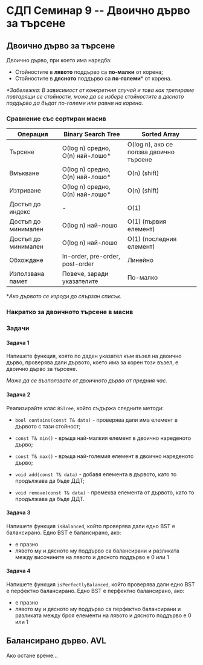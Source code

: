 # СДП Семинар 9 -- Двоично дърво за търсене

## Двоично дърво за търсене

Двоично дърво, при което има наредба:

- Стойностите в **лявото** поддърво са **по-малки** от корена;
- Стойностите в **дясното** поддърво са **по-големи*** от корена.

*\*Забележка: В зависимост от конкретния случай и това как третираме повтарящи се стойности, може да се избере стойностите в дясното поддърво да бъдат по-големи или равни на корена.*

### Сравнение със сортиран масив

| Операция            | Binary Search Tree               | Sorted Array                            |
| ------------------- | -------------------------------- | --------------------------------------- |
| Търсене             | O(log n) средно, O(n) най-лошо\* | O(log n), ако се ползва двоично търсене |
| Вмъкване            | O(log n) средно, O(n) най-лошо\* | O(n) (shift)                            |
| Изтриване           | O(log n) средно, O(n) най-лошо\* | O(n) (shift)                            |
| Достъп до индекс    | -                                | O(1)                                    |
| Достъп до минимален | O(log n) най-лошо                | O(1) (първия елемент)                   |
| Достъп до минимален | O(log n) най-лошо                | O(1) (последния елемент)                |
| Обхождане           | In-order, pre-order, post-order  | Линейно                                 |
| Използвана памет    | Повече, заради указателите       | По-малко                                |

**Ако дървото се изроди до свързан списък.*

### Накратко за двоичното търсене в масив

### Задачи

#### Задача 1

Напишете функция, която по даден указател към възел на двоично дърво, проверява дали дървото, което има за корен този възел, е двоично дърво за търсене.

*Може да се възползвате от двоичното дърво от предния час.*

#### Задача 2

Реализирайте клас `BSTree`, който съдържа следните методи:

- `bool contains(const T& data)` - проверява дали има елемент в дървото с тази стойност;
- `const T& min()` - връща най-малкия елемент в двоично нареденото дърво;
- `const T& max()` - връща най-големия елемент в двоично нареденото дърво;

- `void add(const T& data)` - добавя елемента в дървото, като то продължава да бъде ДДТ;
- `void remove(const T& data)` - премехва елемента от дървото, като то продължава да бъде ДДТ.

#### Задача 3

Напишете функция `isBalanced`, който проверява дали едно BST е балансирано. Едно BST е балансирано, ако:

- е празно
- лявото му и дясното му поддърво са балансирани и разликата между височините на лявото и дясното поддърво е 0 или 1

#### Задача 4

Напишете функция `isPerfectlyBalanced`, който проверява дали едно BST е перфектно балансирано. Едно BST е перфектно балансирано, ако:

- е празно
- лявото му и дясното му поддърво са перфектно балансирани и разликата между броя елементи на лявото и дясното поддърво е 0 или 1

## Балансирано дърво. AVL

Ако остане време...
